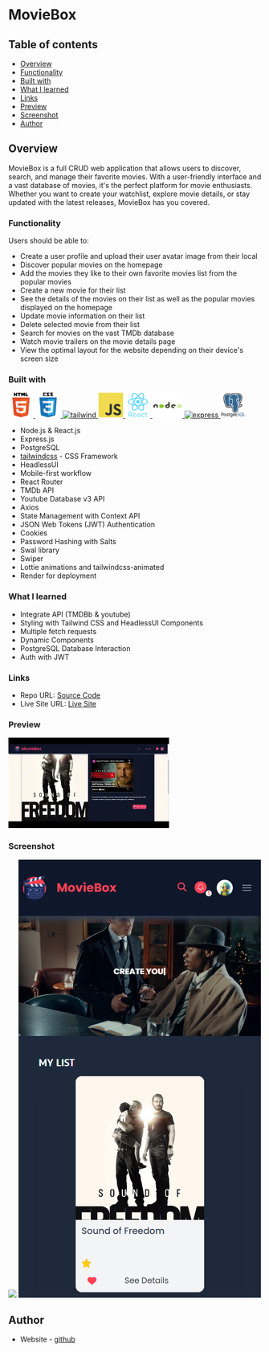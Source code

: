 # MovieBox

## Table of contents

-   [Overview](#overview)
-   [Functionality](#functionality)
-   [Built with](#built-with)
-   [What I learned](#what-i-learned)
-   [Links](#links)
-   [Preview](#preview)
-   [Screenshot](#screenshot)
-   [Author](#author)

## Overview

MovieBox is a full CRUD web application that allows users to discover, search, and manage their favorite movies. With a user-friendly interface and a vast database of movies, it's the perfect platform for movie enthusiasts. Whether you want to create your watchlist, explore movie details, or stay updated with the latest releases, MovieBox has you covered.

### Functionality

Users should be able to:

-   Create a user profile and upload their user avatar image from their local
-   Discover popular movies on the homepage
-   Add the movies they like to their own favorite movies list from the popular movies
-   Create a new movie for their list
-   See the details of the movies on their list as well as the popular movies displayed on the homepage
-   Update movie information on their list
-   Delete selected movie from their list
-   Search for movies on the vast TMDb database
-   Watch movie trailers on the movie details page
-   View the optimal layout for the website depending on their device's screen size

### Built with

<p align="left">
    <a href="https://www.w3.org/html/" target="_blank" title="HTML"> <img src="https://raw.githubusercontent.com/devicons/devicon/master/icons/html5/html5-original-wordmark.svg" alt="html5" width="50" height="50"/> </a> 
    <a href="https://www.w3schools.com/css/" target="_blank" title="CSS"> <img src="https://raw.githubusercontent.com/devicons/devicon/master/icons/css3/css3-original-wordmark.svg" alt="css3" width="50" height="50"/> </a> 
    <a href="https://tailwindcss.com/" target="_blank" title="Tailwind"> <img src="https://www.vectorlogo.zone/logos/tailwindcss/tailwindcss-icon.svg" alt="tailwind" width="50" height="50"/> </a> 
    <a href="https://developer.mozilla.org/en-US/docs/Web/JavaScript" target="_blank" title="JavaScript"> <img src="https://raw.githubusercontent.com/devicons/devicon/master/icons/javascript/javascript-original.svg" alt="javascript" width="50" height="50"/> </a> 
    <a href="https://reactjs.org/" target="_blank" title="React"> <img src="https://raw.githubusercontent.com/devicons/devicon/master/icons/react/react-original-wordmark.svg" alt="react" width="50" height="50"/> </a> 
    <a href="https://nodejs.org" target="_blank" title="Node.js"> <img src="https://raw.githubusercontent.com/devicons/devicon/master/icons/nodejs/nodejs-original-wordmark.svg" alt="nodejs" width="60" height="50"/> </a> 
    <a href="https://expressjs.com" target="_blank" title="Express.js"> <img src="https://markovate.com/wp-content/uploads/2022/06/Is-Express.js-Framework-An-Ideal-Choice-For-Developing-Enterprise-Applications_@2x.png" alt="express" width="70" height="50"/> </a>
    <a href="https://www.postgresql.org" target="_blank" title="PostgreSQL"> <img src="https://raw.githubusercontent.com/devicons/devicon/master/icons/postgresql/postgresql-original-wordmark.svg" alt="postgresql" width="50" height="50"/> </a> 
</p>

-   Node.js & React.js
-   Express.js
-   PostgreSQL
-   [tailwindcss](https://tailwindcss.com/) - CSS Framework
-   HeadlessUI
-   Mobile-first workflow
-   React Router
-   TMDb API
-   Youtube Database v3 API
-   Axios
-   State Management with Context API
-   JSON Web Tokens (JWT) Authentication
-   Cookies
-   Password Hashing with Salts
-   Swal library
-   Swiper
-   Lottie animations and tailwindcss-animated
-   Render for deployment

### What I learned

-   Integrate API (TMDBb & youtube)
-   Styling with Tailwind CSS and HeadlessUI Components
-   Multiple fetch requests
-   Dynamic Components
-   PostgreSQL Database Interaction
-   Auth with JWT

### Links

-   Repo URL: [Source Code](https://github.com/bensuz/MovieBox)
-   Live Site URL: [Live Site](https://moviebox-0lid.onrender.com/)

### Preview

[![Watch the video](./client/public/screenshots/mq2.webp)](https://youtu.be/ZKFUGMUu_Hc)

### Screenshot

![](./client/public/screenshots/MovieBox_desktop.png)
![](./client/public/screenshots/MovieBox_mobile.png)

## Author

-   Website - [github](https://github.com/bensuz/)
